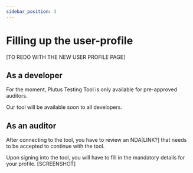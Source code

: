 ```yaml
---
sidebar_position: 3
---
```


# Filling up the user-profile
[TO REDO WITH THE NEW USER PROFILE PAGE]

## As a developer
For the moment, Plutus Testing Tool is only available for pre-approved auditors.

Our tool will be available soon to all developers.

## As an auditor
After connecting to the tool, you have to review an NDA[LINK?] that needs to be accepted to continue with the tool.

Upon signing into the tool, you will have to fill in the mandatory details for your profile.
[SCREENSHOT]
